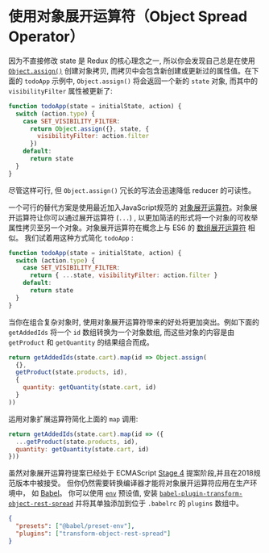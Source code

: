 # 使用对象展开运算符（Object Spread Operator）

因为不直接修改 state 是 Redux 的核心理念之一, 所以你会发现自己总是在使用 [`Object.assign()`](https://developer.mozilla.org/en/docs/Web/JavaScript/Reference/Global_Objects/Object/assign) 创建对象拷贝, 而拷贝中会包含新创建或更新过的属性值。在下面的 `todoApp` 示例中, `Object.assign()` 将会返回一个新的
`state` 对象, 而其中的 `visibilityFilter` 属性被更新了:

``` javascript
function todoApp(state = initialState, action) {
  switch (action.type) {
    case SET_VISIBILITY_FILTER:
      return Object.assign({}, state, {
        visibilityFilter: action.filter
      })
    default:
      return state
  }
}
```

尽管这样可行, 但 `Object.assign()` 冗长的写法会迅速降低 reducer 的可读性。

一个可行的替代方案是使用最近加入JavaScript规范的 [对象展开运算符](https://github.com/tc39/proposal-object-rest-spread)。对象展开运算符让你可以通过展开运算符 (`...`) , 以更加简洁的形式将一个对象的可枚举属性拷贝至另一个对象。对象展开运算符在概念上与 ES6 的 [数组展开运算符](https://developer.mozilla.org/en-US/docs/Web/JavaScript/Reference/Operators/Spread_operator) 相似。 我们试着用这种方式简化 `todoApp` :

``` javascript
function todoApp(state = initialState, action) {
  switch (action.type) {
    case SET_VISIBILITY_FILTER:
      return { ...state, visibilityFilter: action.filter }
    default:
      return state
  }
}
```

当你在组合复杂对象时, 使用对象展开运算符带来的好处将更加突出。例如下面的 `getAddedIds` 将一个 `id` 数组转换为一个对象数组, 而这些对象的内容是由 `getProduct` 和 `getQuantity` 的结果组合而成。

``` javascript
return getAddedIds(state.cart).map(id => Object.assign(
  {},
  getProduct(state.products, id),
  {
    quantity: getQuantity(state.cart, id)
  }
))
```

运用对象扩展运算符简化上面的 `map` 调用:

``` javascript
return getAddedIds(state.cart).map(id => ({
  ...getProduct(state.products, id),
  quantity: getQuantity(state.cart, id)
}))
```

虽然对象展开运算符提案已经处于 ECMAScript [Stage 4](https://github.com/tc39/proposal-object-rest-spread#status-of-this-proposal) 提案阶段,并且在2018规范版本中被接受。 但你仍然需要转换编译器才能将对象展开运算符应用在生产环境中， 如 [Babel](http://babeljs.io/)。 你可以使用 [`env`](https://github.com/babel/babel/tree/master/packages/babel-preset-env) 预设值, 安装 [`babel-plugin-transform-object-rest-spread`](http://babeljs.io/docs/plugins/transform-object-rest-spread/) 并将其单独添加到位于 `.babelrc` 的 `plugins` 数组中。

``` json
{
  "presets": ["@babel/preset-env"],
  "plugins": ["transform-object-rest-spread"]
}
```
